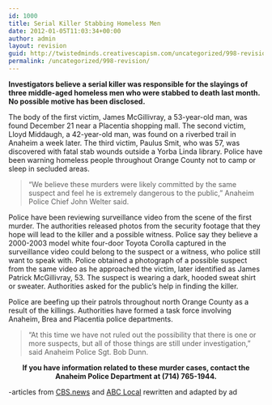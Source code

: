 ```yaml
---
id: 1000
title: Serial Killer Stabbing Homeless Men
date: 2012-01-05T11:03:34+00:00
author: admin
layout: revision
guid: http://twistedminds.creativescapism.com/uncategorized/998-revision/
permalink: /uncategorized/998-revision/
---
```

<p class="dropcap-first">
  <strong>Investigators believe a serial killer was responsible for the slayings of three middle-aged homeless men who were stabbed to death last month. No possible motive has been disclosed.</strong>
</p>

The body of the first victim, James McGillivray, a 53-year-old man, was found December 21 near a Placentia shopping mall. The second victim, Lloyd Middaugh, a 42-year-old man, was found on a riverbed trail in Anaheim a week later. The third victim, Paulus Smit, who was 57, was discovered with fatal stab wounds outside a Yorba Linda library. Police have been warning homeless people throughout Orange County not to camp or sleep in secluded areas.

> &#8220;We believe these murders were likely committed by the same suspect and feel he is extremely dangerous to the public,&#8221; Anaheim Police Chief John Welter said.

Police have been reviewing surveillance video from the scene of the first murder. The authorities released photos from the security footage that they hope will lead to the killer and a possible witness. Police say they believe a 2000-2003 model white four-door Toyota Corolla captured in the surveillance video could belong to the suspect or a witness, who police still want to speak with. Police obtained a photograph of a possible suspect from the same video as he approached the victim, later identified as James Patrick McGillivray, 53. The suspect is wearing a dark, hooded sweat shirt or sweater. Authorities asked for the public&#8217;s help in finding the killer.

Police are beefing up their patrols throughout north Orange County as a result of the killings. Authorities have formed a task force involving Anaheim, Brea and Placentia police departments.

> &#8220;At this time we have not ruled out the possibility that there is one or more suspects, but all of those things are still under investigation,&#8221; said Anaheim Police Sgt. Bob Dunn.

<p style="text-align: center;">
  <strong>If you have information related to these murder cases, contact the Anaheim Police Department at (714) 765-1944.</strong>
</p>

-articles from [CBS.news](http://www.cbsnews.com "CBS news") and [ABC Local](http://abclocal.go.com "ABC Local") rewritten and adapted by ad